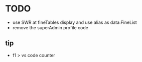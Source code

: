 # TODO

- use SWR at fineTables display and use alias as data:FineList
- remove the superAdmin profile code

## tip

- f1 > vs code counter 